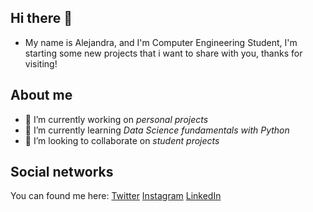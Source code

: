 ## Hi there 👋
- My name is Alejandra, and I'm Computer Engineering Student, 
I'm starting some new projects that i want to share with you, thanks for visiting!

## About me
- 🔭 I’m currently working on *personal projects*
- 🌱 I’m currently learning *Data Science fundamentals with Python*
- 👯 I’m looking to collaborate on *student projects*

## Social networks
You can found me here:
[Twitter](https://twitter.com/_aleepsy)
[Instagram](https://www.instagram.com/aleepsy/)
[LinkedIn](https://www.linkedin.com/in/apcastillo/)

<!--
**aleepsy/aleepsy** is a ✨ _special_ ✨ repository because its `README.md` (this file) appears on your GitHub profile.

Here are some ideas to get you started:

- 🔭 I’m currently working on ...
- 🌱 I’m currently learning ...
- 👯 I’m looking to collaborate on ...
- 🤔 I’m looking for help with ...
- 💬 Ask me about ...
- 📫 How to reach me: ...
- 😄 Pronouns: ...
- ⚡ Fun fact: ...
-->
